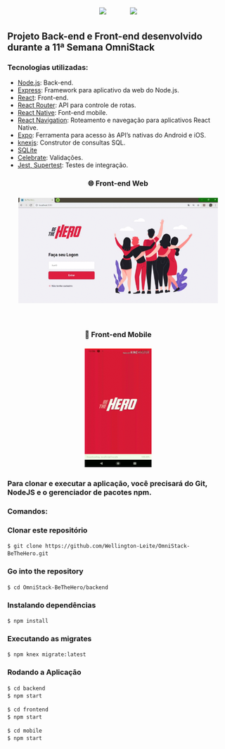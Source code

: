 <h1 align="center">
<img src="https://github.com/mpgxc/BeTheHero/blob/master/.github/logo.svg" />
 &nbsp&nbsp&nbsp&nbsp&nbsp&nbsp
<img src="https://github.com/mpgxc/BeTheHero/blob/master/.github/rocket.svg" />
</h1>

 ## Projeto Back-end e Front-end desenvolvido durante a 11ª Semana OmniStack
  ### Tecnologias utilizadas:

- [Node.js](https://nodejs.org/): Back-end.
- [Express](https://expressjs.com/pt-br/): Framework para aplicativo da web do Node.js.
- [React](https://pt-br.reactjs.org/): Front-end.
- [React Router](https://reacttraining.com/react-router/core/guides/philosophy): API para controle de rotas.
- [React Native](https://reactnative.dev/): Font-end mobile.
- [React Navigation](https://reactnavigation.org/): Roteamento e navegação para aplicativos React Native.
- [Expo](https://expo.io/):  Ferramenta para acesso às API’s nativas do Android e iOS.
- [knexjs](http://knexjs.org/): Construtor de consultas SQL.
- [SQLite ](https://www.sqlite.org/index.html)
- [Celebrate](https://github.com/arb/celebrate): Validações.
- [Jest, Supertest](https://jestjs.io/docs/en/api): Testes de integração.


<h3 align="center"> 🌐 Front-end Web </h3>
<h3 align="center">
<img src="https://github.com/Wellington-Leite/OmniStack-BeTheHero/blob/master/Front%20end%20Web.gif" width="90%" height="90%" />
 </h3>
 <br>
<h3 align="center"> 📱 Front-end Mobile </h3>
<h3 align="center">
<img src="https://github.com/Wellington-Leite/OmniStack-BeTheHero/blob/master/Front%20end%20Mobile.gif" width="30%" height="30%" />
 </h3>

### Para clonar e executar a aplicação, você precisará do Git, NodeJS e o  gerenciador  de pacotes npm.

### Comandos:

### Clonar este repositório
`$ git clone https://github.com/Wellington-Leite/OmniStack-BeTheHero.git`

### Go into the repository
`$ cd OmniStack-BeTheHero/backend`

### Instalando dependências
`$ npm install`

### Executando as migrates
`$ npm knex migrate:latest`

### Rodando a Aplicação
`$ cd backend`</br>
`$ npm start`

`$ cd frontend`</br>
`$ npm start`

`$ cd mobile`</br>
`$ npm start`
